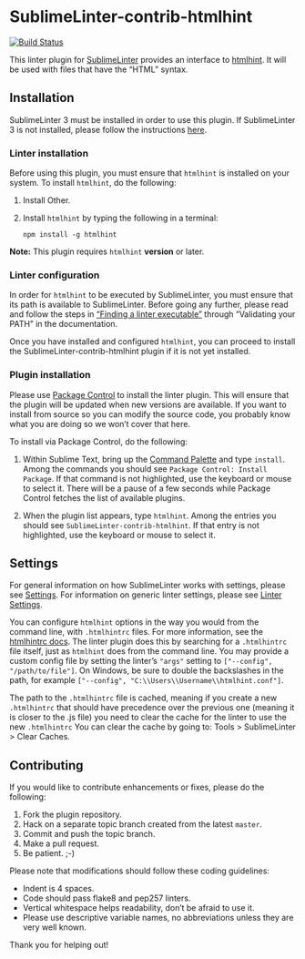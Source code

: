 SublimeLinter-contrib-htmlhint
================================

[![Build Status](https://travis-ci.org/SublimeLinter/SublimeLinter-contrib-htmlhint.svg?branch=master)](https://travis-ci.org/SublimeLinter/SublimeLinter-contrib-htmlhint)

This linter plugin for [SublimeLinter][docs] provides an interface to [htmlhint](https://github.com/mmaday/SublimeLinter-contrib-htmlhint). It will be used with files that have the “HTML” syntax.

## Installation
SublimeLinter 3 must be installed in order to use this plugin. If SublimeLinter 3 is not installed, please follow the instructions [here][installation].

### Linter installation
Before using this plugin, you must ensure that `htmlhint` is installed on your system. To install `htmlhint`, do the following:

1. Install Other.

1. Install `htmlhint` by typing the following in a terminal:
   ```
   npm install -g htmlhint
   ```

**Note:** This plugin requires `htmlhint` __version__ or later.

### Linter configuration
In order for `htmlhint` to be executed by SublimeLinter, you must ensure that its path is available to SublimeLinter. Before going any further, please read and follow the steps in [“Finding a linter executable”](http://sublimelinter.readthedocs.org/en/latest/troubleshooting.html#finding-a-linter-executable) through “Validating your PATH” in the documentation.

Once you have installed and configured `htmlhint`, you can proceed to install the SublimeLinter-contrib-htmlhint plugin if it is not yet installed.

### Plugin installation
Please use [Package Control][pc] to install the linter plugin. This will ensure that the plugin will be updated when new versions are available. If you want to install from source so you can modify the source code, you probably know what you are doing so we won’t cover that here.

To install via Package Control, do the following:

1. Within Sublime Text, bring up the [Command Palette][cmd] and type `install`. Among the commands you should see `Package Control: Install Package`. If that command is not highlighted, use the keyboard or mouse to select it. There will be a pause of a few seconds while Package Control fetches the list of available plugins.

1. When the plugin list appears, type `htmlhint`. Among the entries you should see `SublimeLinter-contrib-htmlhint`. If that entry is not highlighted, use the keyboard or mouse to select it.

## Settings
For general information on how SublimeLinter works with settings, please see [Settings][settings]. For information on generic linter settings, please see [Linter Settings][linter-settings].

You can configure `htmlhint` options in the way you would from the command line, with `.htmlhintrc` files. For more information, see the [htmlhintrc docs](https://github.com/yaniswang/HTMLHint/wiki/Developer-guide). The linter plugin does this by searching for a `.htmlhintrc` file itself, just as `htmlhint` does from the command line. You may provide a custom config file by setting the linter’s `"args"` setting to `["--config", "/path/to/file"]`. On Windows, be sure to double the backslashes in the path, for example `["--config", "C:\\Users\\Username\\htmlhint.conf"]`.

The path to the `.htmlhintrc` file is cached, meaning if you create a new `.htmlhintrc` that should have precedence over the previous one (meaning it is closer to the .js file) you need to clear the cache for the linter to use the new `.htmlhintrc` You can clear the cache by going to: Tools > SublimeLinter > Clear Caches.


## Contributing
If you would like to contribute enhancements or fixes, please do the following:

1. Fork the plugin repository.
1. Hack on a separate topic branch created from the latest `master`.
1. Commit and push the topic branch.
1. Make a pull request.
1. Be patient.  ;-)

Please note that modifications should follow these coding guidelines:

- Indent is 4 spaces.
- Code should pass flake8 and pep257 linters.
- Vertical whitespace helps readability, don’t be afraid to use it.
- Please use descriptive variable names, no abbreviations unless they are very well known.

Thank you for helping out!

[docs]: http://sublimelinter.readthedocs.org
[installation]: http://sublimelinter.readthedocs.org/en/latest/installation.html
[locating-executables]: http://sublimelinter.readthedocs.org/en/latest/usage.html#how-linter-executables-are-located
[pc]: https://sublime.wbond.net/installation
[cmd]: http://docs.sublimetext.info/en/sublime-text-3/extensibility/command_palette.html
[settings]: http://sublimelinter.readthedocs.org/en/latest/settings.html
[linter-settings]: http://sublimelinter.readthedocs.org/en/latest/linter_settings.html
[inline-settings]: http://sublimelinter.readthedocs.org/en/latest/settings.html#inline-settings
